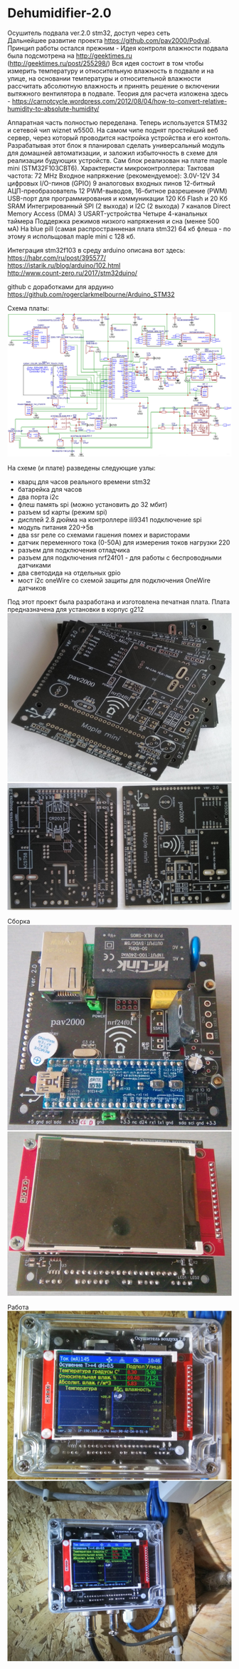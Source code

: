 # Dehumidifier-2.0
Осушитель подвала ver.2.0 stm32, доступ через сеть <br>
Дальнейшее развитие проекта https://github.com/pav2000/Podval. 
Принцип работы остался прежним - Идея контроля влажности подвала была подсмотрена на http://geektimes.ru (http://geektimes.ru/post/255298/) Вся идея состоит в том чтобы измерить температуру и относительную влажность в подвале и на улице, на основании температуры и относительной влажности рассчитать абсолютную влажность и принять решение о включении вытяжного вентилятора в подвале. Теория для расчета изложена здесь - https://carnotcycle.wordpress.com/2012/08/04/how-to-convert-relative-humidity-to-absolute-humidity/

Аппаратная часть полностью переделана. Теперь используется STM32 и сетевой чип wiznet w5500. На самом чипе поднят простейший веб сервер, через который проводится настройка устройства и его контоль. Разрабатывая этот блок я планировал сделать универсальный модуль для домашней автоматизации, и заложил избыточность в схеме для реализации будующих устройств.
Сам блок реализован на плате maple mini (STM32F103CBT6). 
Характеристи микроконтроллера:
Тактовая частота: 72 MHz
Входное напряжение (рекомендуемое): 3.0V-12V
34 цифровых I/O-пинов (GPIO)
9 аналоговых входных пинов
12-битный АЦП-преобразователь
12 PWM-выводов, 16-битное разрешение (PWM)
USB-порт для программирования и коммуникации
120 Кб Flash и 20 Кб SRAM
Интегрированный SPI (2 выхода) и I2C (2 выхода)
7 каналов Direct Memory Access (DMA)
3 USART-устройства
Четыре 4-канальных таймера
Поддержка режимов низкого напряжения и сна (менее 500 мА)
На blue pill (самая распространненая плата stm32) 64 кб флеша - по этому я испольщовал maple mini c 128 кб.

Интеграция stm32f103 в среду arduino описана вот здесь:<br>
https://habr.com/ru/post/395577/ <br>
https://istarik.ru/blog/arduino/102.html <br>
http://www.count-zero.ru/2017/stm32duino/ <br>

github с доработками для ардуино https://github.com/rogerclarkmelbourne/Arduino_STM32

Схема платы:
![Схема осушителя](https://github.com/pav2000/Dehumidifier-2.0/blob/master/Picture/Schematic%20ver%202.0.jpg)

На схеме (и плате) разведены следующие узлы:
- кварц для часов реального времени stm32 
- батарейка для часов
- два порта i2c
- флеш память spi (можно установить до 32 мбит)
- разъем sd карты (режим spi)
- дисплей 2.8 дюйма на контроллере ili9341 подключение spi
- модуль питания 220->5в
- два ssr реле со схемами гашения помех и варисторами
- датчик переменного тока (0-50A) для измерения токов нагрузки 220
- разъем для подключения отладчика
- разъем для подключения nrf24f01 - для работы с беспроводными датчиками
- два светодида на отдельных gpio
- мост i2c oneWire со схемой защиты для подключения OneWire датчиков

Под этот проект была разработана и изготовлена печатная плата. Плата предназначена для установки в корпус g212 
![Плата1](https://github.com/pav2000/Dehumidifier-2.0/blob/master/Picture/20200928_090243.jpg)
![Плата2](https://github.com/pav2000/Dehumidifier-2.0/blob/master/Picture/20200928_090301.jpg)

Сборка 
![Сборка1](https://github.com/pav2000/Dehumidifier-2.0/blob/master/Picture/20200929_081615.jpg)
![Сборка2](https://github.com/pav2000/Dehumidifier-2.0/blob/master/Picture/20200929_081629.jpg)

Работа
![Работа1](https://github.com/pav2000/Dehumidifier-2.0/blob/master/Picture/20201101_104746.jpg)
![Работа2](https://github.com/pav2000/Dehumidifier-2.0/blob/master/Picture/20201101_104822.jpg)



  


